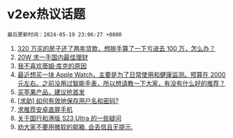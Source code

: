 # v2ex热议话题

`最后更新时间：2024-05-19 23:06:27 +0800`

1. [320 万买的房子还了两年贷款，想脱手算了一下亏进去 100 万，怎么办？](https://www.v2ex.com/t/1042025)
1. [20W 求一手国内最佳理财](https://www.v2ex.com/t/1041974)
1. [我不喜欢蒂姆·库克的原因](https://www.v2ex.com/t/1041931)
1. [最近想买一块 Apple Watch，主要是为了日常使用和健康监测。预算在 2000 元左右。之前没用过智能手表，所以想请教一下大家，有没有什么好的推荐？](https://www.v2ex.com/t/1041948)
1. [买苹果产品，建议抢首发](https://www.v2ex.com/t/1042069)
1. [[求助] 如何有效地保存用户名和密码?](https://www.v2ex.com/t/1041961)
1. [求推荐安卓直屏手机](https://www.v2ex.com/t/1041971)
1. [关于国行和港版 S23 Ultra 的一些疑问](https://www.v2ex.com/t/1041954)
1. [劝大家不要用微软的邮箱, 会丢信且无提示.](https://www.v2ex.com/t/1042033)

